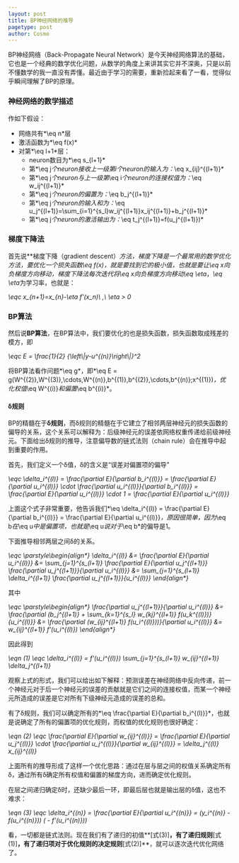 ```yaml
---
layout: post
title: BP神经网络的推导
pagetype: post
author: Cosmo
---
```


BP神经网络（Back-Propagate Neural Network）是今天神经网络算法的基础，它也是一个经典的数学优化问题，从数学的角度上来讲其实它并不深奥，只是以前不懂数学的我一直没有弄懂。最近由于学习的需要，重新捡起来看了一看，觉得似乎瞬间理解了BP的原理。

### 神经网络的数学描述

作如下假设：

- 网络共有*\eq n*层
- 激活函数为*\eq f(x)*
- 对第*\eq l+1*层：
	- neuron数目为*\eq s_{l+1}*
	- 第*\eq j*个neuron接收上一级第i个neuron的输入为：*\eq x_{ij}^{(l+1)}*
	- 第*\eq j*个neuron与上一级第*\eq i*个neuron的连接权值为：*\eq w_ij^{(l+1)}*
	- 第*\eq j*个neuron的偏置为：*\eq b_j^{(l+1)}*
	- 第*\eq j*个neuron的输入和为：*\eq u_j^{(l+1)}=\sum_{i=1}^{s_l}w_ij^{(l+1)}x_ij^{(l+1)}+b_j^{(l+1)}*
	- 第*\eq j*个neuron的激活输出为：*\eq t_j^{(l+1)}=f(u_j^{(l+1)})*

### 梯度下降法

首先说**梯度下降（gradient descent）**方法，梯度下降是一个最常用的数学优化方法，要优化一个损失函数*\eq f(x)*，就是要找到它的极小值，也就是要让*\eq x*向负梯度方向移动，梯度下降法每次迭代将*\eq x*向负梯度方向移动*\eq \eta*，*\eq \eta*为学习率，也就是：

*\eqc x_{n+1}=x_{n}-\eta f'(x_n)\ ,\ \eta > 0*

### BP算法

然后说**BP算法**，在BP算法中，我们要优化的也是损失函数，损失函数取成残差的模方，即

*\eqc E = \frac{1}{2} {\left\\\|y-u^{(n)}\right\\\|}^2*

将BP算法看作问题*\eq g*，即*\eq E = g(W^{(2)},W^{(3)},\cdots,W^{(n)},b^{(1)},b^{(2)},\cdots,b^{(n)};x^{(1)})*，优化权值*\eq W^{(i)}*和偏置*\eq b^{(i)}*。

#### δ规则

BP的精髓在于**δ规则**，而δ规则的精髓在于它建立了相邻两层神经元的损失函数的偏导的关系，这个关系可以解释为：后级神经元的误差依网络权重传递给前级神经元。下面给出δ规则的推导，注意偏导数的链式法则（chain rule）会在推导中起到重要的作用。

首先，我们定义一个δ值，δ的含义是“误差对偏置项的偏导”

*\eqc \delta_i^{(l)} = \frac{\partial E}{\partial b_i^{(l)}} = \frac{\partial E}{\partial u_i^{(l)}} \cdot \frac{\partial u_i^{(l)}}{\partial b_i^{(l)}} = \frac{\partial E}{\partial u_i^{(l)}} \cdot 1 = \frac{\partial E}{\partial u_i^{(l)}}*

上面这个式子非常重要，他告诉我们*\eq \delta_i^{(l)} = \frac{\partial E}{\partial b_i^{(l)}} = \frac{\partial E}{\partial u_i^{(l)}}*，原因很简单，因为*\eq b*在*\eq u*中是偏置项，也就是*\eq u*说对于*\eq b*的偏导是1。

下面推导相邻两层之间δ的关系。

*\eqc \parstyle\begin{align\*}
\delta_i^{(l)} &= \frac{\partial E}{\partial u_i^{(l)}}
&= \sum_{j=1}^{s_(l+1)} \frac{\partial E}{\partial u_j^{(l+1)}} \frac{\partial u_j^{(l+1)}}{\partial u_i^{(l)}}
&= \sum_{j=1}^{s_(l+1)} \delta_i^{(l+1)} \frac{\partial u_j^{(l+1)}}{u_i^{(l)}}
\end{align\*}*

其中

*\eqc \parstyle\begin{align\*}
\frac{\partial u_j^{(l+1)}}{\partial u_i^{(l)}} &= \frac{\partial (b_j^{(l+1)} + \sum_{k=1}^{s_l} w_{kj}^{(l+1)} f(u_k^{(l)})}{u_i^{(l)}}
&= \frac{\partial (w_{ij}^{(l+1)} f(u_i^{(l)}))}{\partial u_i^{(l)}} 
&= w_{ij}^{(l+1)} f'(u_i^{(l)})
\end{align\*}*

因此得到

*\eqn (1)* *\eqc \delta_i^{(l)} = f'(u_i^{(l)}) \sum_{j=1}^{s_(l+1)} w_{ij}^{(l+1)} \delta_j^{(l+1)}*

观察上式的形式，我们可以给出如下解释：预测误差在神经网络中反向传递，前一个神经元对于后一个神经元的误差的贡献就是它们之间的连接权值，而某一个神经元所造成的误差是它对所有下级神经元造成的误差的总和。

有了δ规则，我们可以确定所有的*\eq \frac{\partial E}{\partial b_i^{(l)}}*，也就是说确定了所有的偏置项的优化规则，而权值的优化规则也很好确定：

*\eqn (2)* *\eqc \frac{\partial E}{\partial w_{ij}^{(l)}} = \frac{\partial E}{\partial u_j^{(l)}} \cdot \frac{\partial u_j^{(l)}}{\partial w_{ij}^{(l)}} = \delta_j^{(l)} x_{ij}^{(l)}*

上面所有的推导形成了这样一个优化思路：通过在层与层之间的权值关系确定所有δ，通过所有δ确定所有权值和偏置的梯度方向，进而确定优化规则。

在层之间递归确定δ时，还缺少最后一环，即最后层也就是输出层的δ值，这也不难求：

*\eqn (3)* *\eqc \delta_i^{(n)} = \frac{\partial E}{\partial u_i^{(n)}} = (y_i^{(n)} - f(u_i^{(n)})) ( - f'(u_i^{(n)}))*

看，一切都是链式法则。现在我们有了递归的初值**[式(3)]**，有了递归规则**[式(1)]**，有了递归项对于优化规则的决定规则**[式(2)]**，就可以逐次迭代优化网络了。
